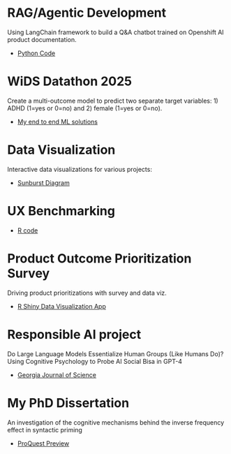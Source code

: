 # RAG/Agentic Development

Using LangChain framework to build a Q&A chatbot trained on Openshift AI product documentation.
- [Python Code](https://github.com/yingz2023/RAG/blob/main/QA_chatbot/README.md)

# WiDS Datathon 2025 

Create a multi-outcome model to predict two separate target variables: 1) ADHD (1=yes or 0=no) and 2) female (1=yes or 0=no).
- [My end to end ML solutions](https://github.com/jinhuizi-fu/wids-2025-h-y/blob/ying-test/WIDS2025.ipynb)

# Data Visualization

Interactive data visualizations for various projects:
- [Sunburst Diagram](visualizations/sunburst.html)

# UX Benchmarking  

- [R code](https://github.com/yingz2023/yingz2023.github.io/blob/main/BM.R)

# Product Outcome Prioritization Survey 

Driving product prioritizations with survey and data viz.
- [R Shiny Data Visualization App](https://zhou-yingz.shinyapps.io/outcome_app/)

# Responsible AI project 

Do Large Language Models Essentialize Human Groups (Like Humans Do)? Using Cognitive Psychology to Probe AI Social Bisa in GPT-4
- [Georgia Journal of Science](https://digitalcommons.gaacademy.org/gjs/vol82/iss1/142/)

# My PhD Dissertation

An investigation of the cognitive mechanisms behind the inverse frequency effect in syntactic priming
- [ProQuest Preview](https://www.proquest.com/openview/9ba85529baab13ec810d50236b2d38c4/1.pdf?cbl=18750&diss=y&pq-origsite=gscholar)




